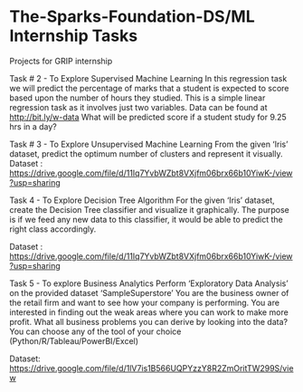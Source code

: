 # The-Sparks-Foundation-DS/ML Internship Tasks
Projects for GRIP internship

Task # 2 - To Explore Supervised Machine Learning
In this regression task we will predict the percentage of marks that a student is expected to score based upon the number of hours they studied. This is a simple linear regression task as it involves just two variables.
Data can be found at http://bit.ly/w-data
What will be predicted score if a student study for 9.25 hrs in a day?

Task # 3 - To Explore Unsupervised Machine Learning
From the given ‘Iris’ dataset, predict the optimum number of clusters and represent it visually.
Dataset : https://drive.google.com/file/d/11Iq7YvbWZbt8VXjfm06brx66b10YiwK-/view?usp=sharing

Task 4 - To Explore Decision Tree Algorithm
For the given ‘Iris’ dataset, create the Decision Tree classifier and visualize it graphically. The purpose is if we feed any new data to this classifier, it would be able to predict the right class accordingly.

Dataset : https://drive.google.com/file/d/11Iq7YvbWZbt8VXjfm06brx66b10YiwK-/view?usp=sharing

Task 5 - To explore Business Analytics
Perform ‘Exploratory Data Analysis’ on the provided dataset ‘SampleSuperstore’ You are the business owner of the retail firm and want to see how your company is performing. You are interested in finding out the weak areas where you can work to make more profit. What all business problems you can derive by looking into the data? You can choose any of the tool of your choice (Python/R/Tableau/PowerBI/Excel)

Dataset: https://drive.google.com/file/d/1lV7is1B566UQPYzzY8R2ZmOritTW299S/view

